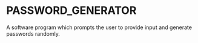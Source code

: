 # PASSWORD_GENERATOR
A software program which prompts the user to provide input and generate passwords randomly.
